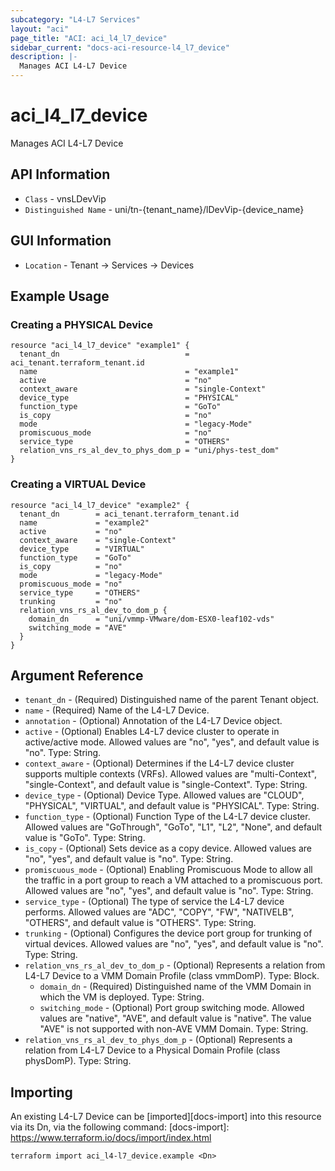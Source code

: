 ```yaml
---
subcategory: "L4-L7 Services"
layout: "aci"
page_title: "ACI: aci_l4_l7_device"
sidebar_current: "docs-aci-resource-l4_l7_device"
description: |-
  Manages ACI L4-L7 Device
---
```


# aci_l4_l7_device #

Manages ACI L4-L7 Device

## API Information ##

* `Class` - vnsLDevVip
* `Distinguished Name` - uni/tn-{tenant_name}/lDevVip-{device_name}

## GUI Information ##

* `Location` - Tenant -> Services -> Devices


## Example Usage ##

### Creating a PHYSICAL Device ###

```hcl
resource "aci_l4_l7_device" "example1" {
  tenant_dn                            = aci_tenant.terraform_tenant.id
  name                                 = "example1"
  active                               = "no"
  context_aware                        = "single-Context"
  device_type                          = "PHYSICAL"
  function_type                        = "GoTo"
  is_copy                              = "no"
  mode                                 = "legacy-Mode"
  promiscuous_mode                     = "no"
  service_type                         = "OTHERS"
  relation_vns_rs_al_dev_to_phys_dom_p = "uni/phys-test_dom"
}
```

### Creating a VIRTUAL Device ###

```hcl
resource "aci_l4_l7_device" "example2" {
  tenant_dn        = aci_tenant.terraform_tenant.id
  name             = "example2"
  active           = "no"
  context_aware    = "single-Context"
  device_type      = "VIRTUAL"
  function_type    = "GoTo"
  is_copy          = "no"
  mode             = "legacy-Mode"
  promiscuous_mode = "no"
  service_type     = "OTHERS"
  trunking         = "no"
  relation_vns_rs_al_dev_to_dom_p {
    domain_dn      = "uni/vmmp-VMware/dom-ESX0-leaf102-vds"
    switching_mode = "AVE"
  }
}
```

## Argument Reference ##

* `tenant_dn` - (Required) Distinguished name of the parent Tenant object.
* `name` - (Required) Name of the L4-L7 Device.
* `annotation` - (Optional) Annotation of the L4-L7 Device object.
* `active` - (Optional) Enables L4-L7 device cluster to operate in active/active mode. Allowed values are "no", "yes", and default value is "no". Type: String.
* `context_aware` - (Optional) Determines if the L4-L7 device cluster supports multiple contexts (VRFs). Allowed values are "multi-Context", "single-Context", and default value is "single-Context". Type: String.
* `device_type` - (Optional) Device Type. Allowed values are "CLOUD", "PHYSICAL", "VIRTUAL", and default value is "PHYSICAL". Type: String.
* `function_type` - (Optional) Function Type of the L4-L7 device cluster. Allowed values are "GoThrough", "GoTo", "L1", "L2", "None", and default value is "GoTo". Type: String.
* `is_copy` - (Optional) Sets device as a copy device. Allowed values are "no", "yes", and default value is "no". Type: String.
* `promiscuous_mode` - (Optional) Enabling Promiscuous Mode to allow all the traffic in a port group to reach a VM attached to a promiscuous port. Allowed values are "no", "yes", and default value is "no". Type: String.
* `service_type` - (Optional) The type of service the L4-L7 device performs. Allowed values are "ADC", "COPY", "FW", "NATIVELB", "OTHERS", and default value is "OTHERS". Type: String.
* `trunking` - (Optional) Configures the device port group for trunking of virtual devices. Allowed values are "no", "yes", and default value is "no". Type: String.
* `relation_vns_rs_al_dev_to_dom_p` - (Optional) Represents a relation from L4-L7 Device to a VMM Domain Profile (class vmmDomP). Type: Block.
  * `domain_dn` - (Required) Distinguished name of the VMM Domain in which the VM is deployed. Type: String.
  * `switching_mode` - (Optional) Port group switching mode. Allowed values are "native", "AVE", and default value is "native". The value "AVE" is not supported with non-AVE VMM Domain. Type: String.
* `relation_vns_rs_al_dev_to_phys_dom_p` - (Optional) Represents a relation from L4-L7 Device to a Physical Domain Profile (class physDomP). Type: String.

## Importing ##

An existing L4-L7 Device can be [imported][docs-import] into this resource via its Dn, via the following command:
[docs-import]: https://www.terraform.io/docs/import/index.html


```
terraform import aci_l4-l7_device.example <Dn>
```